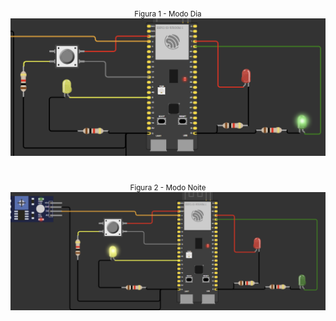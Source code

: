 <div align="center"> <sub>Figura 1 - Modo Dia</sub> <img src="modoDia.png"></div>
<br>
<br>
<div align="center"> <sub>Figura 2 - Modo Noite</sub> <img src="modoNoite[.png"></div>
